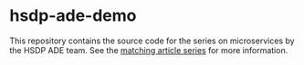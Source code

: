 # hsdp-ade-demo
This repository contains the source code for the series on microservices by the HSDP ADE team. See the [matching article series](http://bastijnv.github.io/hsdp-ade-demo/) for more information.
